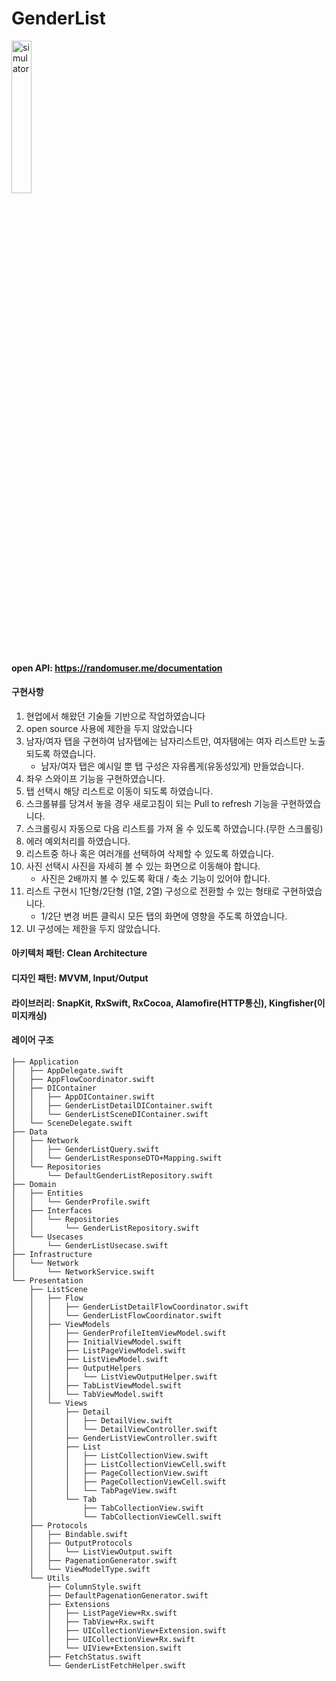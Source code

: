 # GenderList

<p align="left">  
<img src="https://github.com/ronick-grammer/GenderList/assets/73280175/03dbf156-22af-4302-a327-d88394f48866" alt="simulator" width="25%">
</p>

#### open API: https://randomuser.me/documentation

#### 구현사항 

1. 현업에서 해왔던 기술들 기반으로 작업하였습니다
2. open source 사용에 제한을 두지 않았습니다
3. 남자/여자 탭을 구현하여 남자탭에는 남자리스트만, 여자탬에는 여자 리스트만 노출되도록 하였습니다.
   - 남자/여자 탭은 예시일 뿐 탭 구성은 자유롭게(유동성있게) 만들었습니다.
4. 좌우 스와이프 기능을 구현하였습니다.
5. 탭 선택시 해당 리스트로 이동이 되도록 하였습니다.
6. 스크롤뷰를 당겨서 놓을 경우 새로고침이 되는 Pull to refresh 기능을 구현하였습니다.
7. 스크롤링시 자동으로 다음 리스트를 가져 올 수 있도록 하였습니다.(무한 스크롤링)
8. 에러 예외처리를 하였습니다.
9. 리스트중 하나 혹은 여러개를 선택하여 삭제할 수 있도록 하였습니다.
10. 사진 선택시 사진을 자세히 볼 수 있는 화면으로 이동해야 합니다.
    - 사진은 2배까지 볼 수 있도록 확대 / 축소 기능이 있어야 합니다.
11. 리스트 구현시 1단형/2단형 (1열, 2열) 구성으로 전환할 수 있는 형태로 구현하였습니다.
    - 1/2단 변경 버튼 클릭시 모든 탭의 화면에 영향을 주도록 하였습니다.
12. UI 구성에는 제한을 두지 않았습니다.

#### 아키텍처 패턴: Clean Architecture
#### 디자인 패턴: MVVM, Input/Output
#### 라이브러리: SnapKit, RxSwift, RxCocoa, Alamofire(HTTP통신), Kingfisher(이미지캐싱)

#### 레이어 구조
```
├── Application
│   ├── AppDelegate.swift
│   ├── AppFlowCoordinator.swift
│   ├── DIContainer
│   │   ├── AppDIContainer.swift
│   │   ├── GenderListDetailDIContainer.swift
│   │   └── GenderListSceneDIContainer.swift
│   └── SceneDelegate.swift
├── Data
│   ├── Network
│   │   ├── GenderListQuery.swift
│   │   └── GenderListResponseDTO+Mapping.swift
│   └── Repositories
│       └── DefaultGenderListRepository.swift
├── Domain
│   ├── Entities
│   │   └── GenderProfile.swift
│   ├── Interfaces
│   │   └── Repositories
│   │       └── GenderListRepository.swift
│   └── Usecases
│       └── GenderListUsecase.swift
├── Infrastructure
│   └── Network
│       └── NetworkService.swift
└── Presentation
    ├── ListScene
    │   ├── Flow
    │   │   ├── GenderListDetailFlowCoordinator.swift
    │   │   └── GenderListFlowCoordinator.swift
    │   ├── ViewModels
    │   │   ├── GenderProfileItemViewModel.swift
    │   │   ├── InitialViewModel.swift
    │   │   ├── ListPageViewModel.swift
    │   │   ├── ListViewModel.swift
    │   │   ├── OutputHelpers
    │   │   │   └── ListViewOutputHelper.swift
    │   │   ├── TabListViewModel.swift
    │   │   └── TabViewModel.swift
    │   └── Views
    │       ├── Detail
    │       │   ├── DetailView.swift
    │       │   └── DetailViewController.swift
    │       ├── GenderListViewController.swift
    │       ├── List
    │       │   ├── ListCollectionView.swift
    │       │   ├── ListCollectionViewCell.swift
    │       │   ├── PageCollectionView.swift
    │       │   ├── PageCollectionViewCell.swift
    │       │   └── TabPageView.swift
    │       └── Tab
    │           ├── TabCollectionView.swift
    │           └── TabCollectionViewCell.swift
    ├── Protocols
    │   ├── Bindable.swift
    │   ├── OutputProtocols
    │   │   └── ListViewOutput.swift
    │   ├── PagenationGenerator.swift
    │   └── ViewModelType.swift
    └── Utils
        ├── ColumnStyle.swift
        ├── DefaultPagenationGenerator.swift
        ├── Extensions
        │   ├── ListPageView+Rx.swift
        │   ├── TabView+Rx.swift
        │   ├── UICollectionView+Extension.swift
        │   ├── UICollectionView+Rx.swift
        │   └── UIView+Extension.swift
        ├── FetchStatus.swift
        └── GenderListFetchHelper.swift
```
